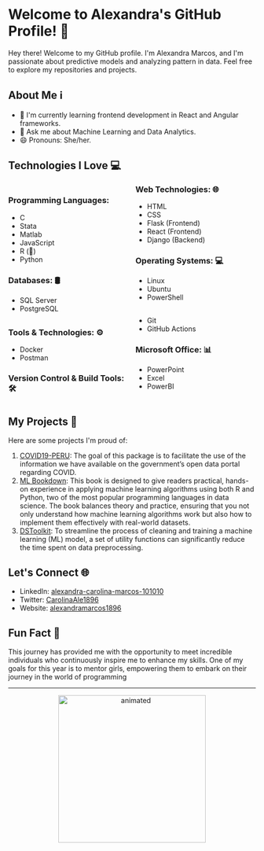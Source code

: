 # Welcome to Alexandra's GitHub Profile! 🌸

Hey there! Welcome to my GitHub profile. I'm Alexandra Marcos, and I'm passionate about predictive models and analyzing pattern in data. Feel free to explore my repositories and projects.

## About Me ℹ️

- 🌱 I'm currently learning frontend development in React and Angular frameworks.
- 💬 Ask me about Machine Learning and Data Analytics.
- 😄 Pronouns: She/her.

## Technologies I Love 💻

<div style="columns: 2;">
    
### Programming Languages:
- C
- Stata
- Matlab
- JavaScript
- R (💖)
- Python

### Databases: 🛢️
- SQL Server
- PostgreSQL

### Web Technologies: 🌐
- HTML
- CSS
- Flask (Frontend)
- React (Frontend)
- Django (Backend)

### Operating Systems: 💻
- Linux
- Ubuntu
- PowerShell

</div>
<div style="columns: 2;">

### Tools & Technologies: ⚙️
- Docker
- Postman

### Version Control & Build Tools: 🛠️
- Git
- GitHub Actions

### Microsoft Office: 📊
- PowerPoint
- Excel
- PowerBI

</div>


## My Projects 🚀

Here are some projects I'm proud of:

1. [COVID19-PERU](https://github.com/alexandramarcos1896/covidPeru): The goal of this package is to facilitate the use of the information we have available on the government’s open data portal regarding COVID.
2. [ML Bookdown](https://github.com/alexanderquispe/ml_book): This book is designed to give readers practical, hands-on experience in applying machine learning algorithms using both R and Python, two of the most popular programming languages in data science. The book balances theory and practice, ensuring that you not only understand how machine learning algorithms work but also how to implement them effectively with real-world datasets.
3. [DSToolkit](https://github.com/Mirkiux/DSToolkit): To streamline the process of cleaning and training a machine learning (ML) model, a set of utility functions can significantly reduce the time spent on data preprocessing.

## Let's Connect 🌐

- LinkedIn: [alexandra-carolina-marcos-101010](https://www.linkedin.com/in/alexandra-carolina-marcos-101010/)
- Twitter: [CarolinaAle1896](https://twitter.com/CarolinaAle1896)
- Website: [alexandramarcos1896](https://alexandramarcos1896.github.io/)

## Fun Fact 🎉

This journey has provided me with the opportunity to meet incredible individuals who continuously inspire me to enhance my skills. One of my goals for this year is to mentor girls, empowering them to embark on their journey in the world of programming

---

<p align="center">
  <img src="https://images.squarespace-cdn.com/content/v1/5daf5991737e0c3290279ef9/1639532706111-T9DPI06XQQR8FPEYLUGV/image-asset.gif" alt="animated" width="300"/>
</p>

<!-- Add more sections as needed -->

